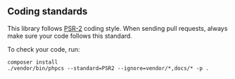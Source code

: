 ## Coding standards

This library follows [PSR-2](http://www.php-fig.org/psr/psr-2) coding style. When sending pull requests, always make sure your code follows this standard.

To check your code, run:
```
composer install
./vendor/bin/phpcs --standard=PSR2 --ignore=vendor/*,docs/* -p .
```
